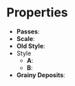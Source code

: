 

# Properties

- **Passes**: 
- **Scale**: 
- **Old Style**: 
- Style
  - **A**: <desc>
  - **B**: <desc>
- **Grainy Deposits**: 
